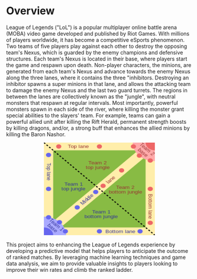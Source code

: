 # Overview
League of Legends ("LoL") is a popular multiplayer online battle arena (MOBA) video game developed and published by Riot Games. With millions of players worldwide, it has become a competitive eSports phenomenon. Two teams of five players play against each other to destroy the opposing team's Nexus, which is guarded by the enemy champions and defensive structures. Each team's Nexus is located in their base, where players start the game and respawn upon death. Non-player characters, the minions, are generated from each team's Nexus and advance towards the enemy Nexus along the three lanes, where it contains the three "inhibitors. Destroying an inhibitor spawns a super minions in that lane, and allows the attacking team to damage the enemy Nexus and the last two guard turrets. The regions in between the lanes are collectively known as the "jungle", with neutral monsters that respawn at regular intervals. Most importantly, powerful monsters spawn in each side of the river, where killing the monster grant special abilities to the slayers' team. For example, teams can gain a powerful allied unit after killing the Rift Herald, permanent strength boosts by killing dragons, and/or, a strong buff that enhances the allied minions by killing the Baron Nashor.

<p align="center">
  <img src="https://github.com/sanghoonmaeng/league_of_legend_prediction/blob/master/LoL%20game%20map.png?raw=true" alt="League of Legends Game Map" width="300" height="250">
</p>

This project aims to enhancing the League of Legends experience by developing a predictive model that helps players to anticipate the outcome of ranked matches. By leveraging machine learning techniques and game data analysis, we aim to provide valuable insights to players looking to improve their win rates and climb the ranked ladder.
